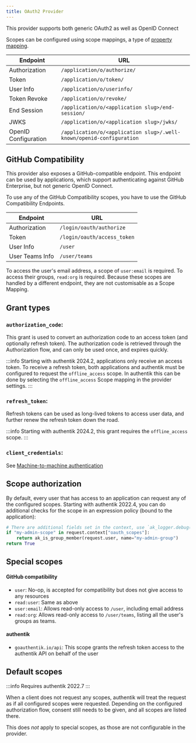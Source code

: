 ```yaml
---
title: OAuth2 Provider
---
```


This provider supports both generic OAuth2 as well as OpenID Connect

Scopes can be configured using scope mappings, a type of [property mapping](../property-mappings/index.md#scope-mappings).

| Endpoint             | URL                                                                  |
| -------------------- | -------------------------------------------------------------------- |
| Authorization        | `/application/o/authorize/`                                          |
| Token                | `/application/o/token/`                                              |
| User Info            | `/application/o/userinfo/`                                           |
| Token Revoke         | `/application/o/revoke/`                                             |
| End Session          | `/application/o/<application slug>/end-session/`                     |
| JWKS                 | `/application/o/<application slug>/jwks/`                            |
| OpenID Configuration | `/application/o/<application slug>/.well-known/openid-configuration` |

## GitHub Compatibility

This provider also exposes a GitHub-compatible endpoint. This endpoint can be used by applications, which support authenticating against GitHub Enterprise, but not generic OpenID Connect.

To use any of the GitHub Compatibility scopes, you have to use the GitHub Compatibility Endpoints.

| Endpoint        | URL                         |
| --------------- | --------------------------- |
| Authorization   | `/login/oauth/authorize`    |
| Token           | `/login/oauth/access_token` |
| User Info       | `/user`                     |
| User Teams Info | `/user/teams`               |

To access the user's email address, a scope of `user:email` is required. To access their groups, `read:org` is required. Because these scopes are handled by a different endpoint, they are not customisable as a Scope Mapping.

## Grant types

### `authorization_code`:

This grant is used to convert an authorization code to an access token (and optionally refresh token). The authorization code is retrieved through the Authorization flow, and can only be used once, and expires quickly.

:::info
Starting with authentik 2024.2, applications only receive an access token. To receive a refresh token, both applications and authentik must be configured to request the `offline_access` scope. In authentik this can be done by selecting the `offline_access` Scope mapping in the provider settings.
:::

### `refresh_token`:

Refresh tokens can be used as long-lived tokens to access user data, and further renew the refresh token down the road.

:::info
Starting with authentik 2024.2, this grant requires the `offline_access` scope.
:::

### `client_credentials`:

See [Machine-to-machine authentication](./client_credentials)

## Scope authorization

By default, every user that has access to an application can request any of the configured scopes. Starting with authentik 2022.4, you can do additional checks for the scope in an expression policy (bound to the application):

```python
# There are additional fields set in the context, use `ak_logger.debug(request.context)` to see them.
if "my-admin-scope" in request.context["oauth_scopes"]:
    return ak_is_group_member(request.user, name="my-admin-group")
return True
```

## Special scopes

#### GitHub compatibility

-   `user`: No-op, is accepted for compatibility but does not give access to any resources
-   `read:user`: Same as above
-   `user:email`: Allows read-only access to `/user`, including email address
-   `read:org`: Allows read-only access to `/user/teams`, listing all the user's groups as teams.

#### authentik

-   `goauthentik.io/api`: This scope grants the refresh token access to the authentik API on behalf of the user

## Default scopes

:::info
Requires authentik 2022.7
:::

When a client does not request any scopes, authentik will treat the request as if all configured scopes were requested. Depending on the configured authorization flow, consent still needs to be given, and all scopes are listed there.

This does _not_ apply to special scopes, as those are not configurable in the provider.
